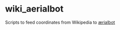 # wiki_aerialbot
Scripts to feed coordinates from Wikipedia to [ærialbot](https://github.com/doersino/aerialbot)

